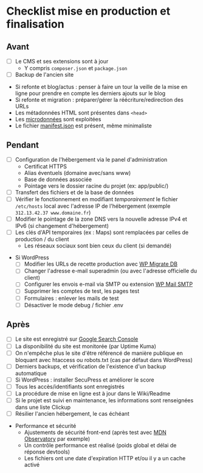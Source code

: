 # Checklist mise en production et finalisation

## Avant

- [ ] Le CMS et ses extensions sont à jour
  - Y compris `composer.json` et `package.json`
- [ ] Backup de l'ancien site
- Si refonte et blog/actus : penser à faire un tour la veille de la mise en ligne pour prendre en compte les derniers ajouts sur le blog
- Si refonte et migration : préparer/gérer la réécriture/redirection des URLs
- Les métadonnées HTML sont présentes dans `<head>`
- Les [microdonnées](../guidelines/html.md#microdata) sont exploitées
- Le fichier [manifest.json](https://developer.mozilla.org/fr/docs/Mozilla/Add-ons/WebExtensions/manifest.json) est présent, même minimaliste

## Pendant

- [ ] Configuration de l'hébergement via le panel d'administration
  - Certificat HTTPS
  - Alias éventuels (domaine avec/sans www)
  - Base de données associée
  - Pointage vers le dossier racine du projet (ex: app/public/)
- [ ] Transfert des fichiers et de la base de données
- [ ] Vérifier le fonctionnement en modifiant *temporairement* le fichier `/etc/hosts` local avec l'adresse IP de l'hébergement (exemple `312.13.42.37 www.domaine.fr`)
- [ ] Modifier le pointage de la zone DNS vers la nouvelle adresse IPv4 et IPv6 (si changement d'hébergement)
- [ ] Les clés d'API temporaires (ex : Maps) sont remplacées par celles de production / du client
  - Les réseaux sociaux sont bien ceux du client (si demandé)
- Si WordPress
  - [ ] Modifier les URLs de recette production avec [WP Migrate DB](https://wordpress.org/plugins/wp-migrate-db/)
  - [ ] Changer l'adresse e-mail superadmin (ou avec l'adresse officielle du client)
  - [ ] Configurer les envois e-mail via SMTP ou extension [WP Mail SMTP](https://fr.wordpress.org/plugins/wp-mail-smtp/)
  - [ ] Supprimer les comptes de test, les pages test
  - [ ] Formulaires : enlever les mails de test
  - [ ] Désactiver le mode debug / fichier .env

## Après

- [ ] Le site est enregistré sur [Google Search Console](https://search.google.com/search-console/)
- [ ] La disponibilité du site est monitorée (par Uptime Kuma)
- [ ] On n'empêche plus le site d'être référencé de manière publique en bloquant avec htaccess ou robots.txt (cas par défaut dans WordPress)
- [ ] Derniers backups, et vérification de l'existence d'un backup automatique
- [ ] Si WordPress : installer SecuPress et améliorer le score
- [ ] Tous les accès/identifiants sont enregistrés
- [ ] La procédure de mise en ligne est à jour dans le Wiki/Readme
- [ ] Si le projet est suivi en maintenance, les informations sont renseignées dans une liste Clickup
- [ ] Résilier l'ancien hébergement, le cas échéant

- Performance et sécurité
  - Ajustements de sécurité front-end (après test avec [MDN Observatory](https://developer.mozilla.org/en-US/observatory) par exemple)
  - Un contrôle performance est réalisé (poids global et délai de réponse devtools)
  - Les fichiers ont une date d'expiration HTTP et/ou il y a un cache activé
